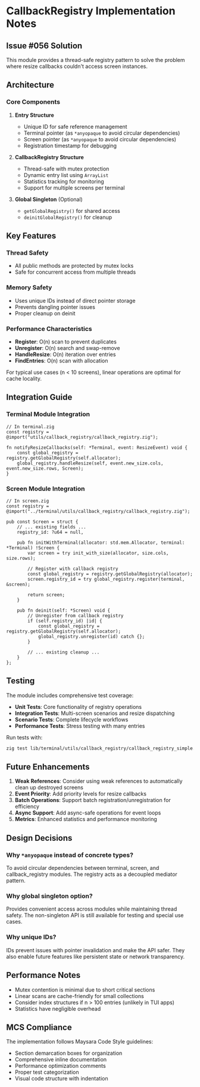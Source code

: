 # CallbackRegistry Implementation Notes

## Issue #056 Solution

This module provides a thread-safe registry pattern to solve the problem where resize callbacks couldn't access screen instances.

## Architecture

### Core Components

1. **Entry Structure**
   - Unique ID for safe reference management
   - Terminal pointer (as `*anyopaque` to avoid circular dependencies)
   - Screen pointer (as `*anyopaque` to avoid circular dependencies)
   - Registration timestamp for debugging

2. **CallbackRegistry Structure**
   - Thread-safe with mutex protection
   - Dynamic entry list using `ArrayList`
   - Statistics tracking for monitoring
   - Support for multiple screens per terminal

3. **Global Singleton** (Optional)
   - `getGlobalRegistry()` for shared access
   - `deinitGlobalRegistry()` for cleanup

## Key Features

### Thread Safety
- All public methods are protected by mutex locks
- Safe for concurrent access from multiple threads

### Memory Safety
- Uses unique IDs instead of direct pointer storage
- Prevents dangling pointer issues
- Proper cleanup on deinit

### Performance Characteristics
- **Register**: O(n) scan to prevent duplicates
- **Unregister**: O(n) search and swap-remove
- **HandleResize**: O(n) iteration over entries
- **FindEntries**: O(n) scan with allocation

For typical use cases (n < 10 screens), linear operations are optimal for cache locality.

## Integration Guide

### Terminal Module Integration

```zig
// In terminal.zig
const registry = @import("utils/callback_registry/callback_registry.zig");

fn notifyResizeCallbacks(self: *Terminal, event: ResizeEvent) void {
    const global_registry = registry.getGlobalRegistry(self.allocator);
    global_registry.handleResize(self, event.new_size.cols, event.new_size.rows, Screen);
}
```

### Screen Module Integration

```zig
// In screen.zig
const registry = @import("../terminal/utils/callback_registry/callback_registry.zig");

pub const Screen = struct {
    // ... existing fields ...
    registry_id: ?u64 = null,
    
    pub fn initWithTerminal(allocator: std.mem.Allocator, terminal: *Terminal) !Screen {
        var screen = try init_with_size(allocator, size.cols, size.rows);
        
        // Register with callback registry
        const global_registry = registry.getGlobalRegistry(allocator);
        screen.registry_id = try global_registry.register(terminal, &screen);
        
        return screen;
    }
    
    pub fn deinit(self: *Screen) void {
        // Unregister from callback registry
        if (self.registry_id) |id| {
            const global_registry = registry.getGlobalRegistry(self.allocator);
            global_registry.unregister(id) catch {};
        }
        
        // ... existing cleanup ...
    }
};
```

## Testing

The module includes comprehensive test coverage:

- **Unit Tests**: Core functionality of registry operations
- **Integration Tests**: Multi-screen scenarios and resize dispatching
- **Scenario Tests**: Complete lifecycle workflows
- **Performance Tests**: Stress testing with many entries

Run tests with:
```bash
zig test lib/terminal/utils/callback_registry/callback_registry_simple.test.zig
```

## Future Enhancements

1. **Weak References**: Consider using weak references to automatically clean up destroyed screens
2. **Event Priority**: Add priority levels for resize callbacks
3. **Batch Operations**: Support batch registration/unregistration for efficiency
4. **Async Support**: Add async-safe operations for event loops
5. **Metrics**: Enhanced statistics and performance monitoring

## Design Decisions

### Why `*anyopaque` instead of concrete types?

To avoid circular dependencies between terminal, screen, and callback_registry modules. The registry acts as a decoupled mediator pattern.

### Why global singleton option?

Provides convenient access across modules while maintaining thread safety. The non-singleton API is still available for testing and special use cases.

### Why unique IDs?

IDs prevent issues with pointer invalidation and make the API safer. They also enable future features like persistent state or network transparency.

## Performance Notes

- Mutex contention is minimal due to short critical sections
- Linear scans are cache-friendly for small collections
- Consider index structures if n > 100 entries (unlikely in TUI apps)
- Statistics have negligible overhead

## MCS Compliance

The implementation follows Maysara Code Style guidelines:
- Section demarcation boxes for organization
- Comprehensive inline documentation
- Performance optimization comments
- Proper test categorization
- Visual code structure with indentation